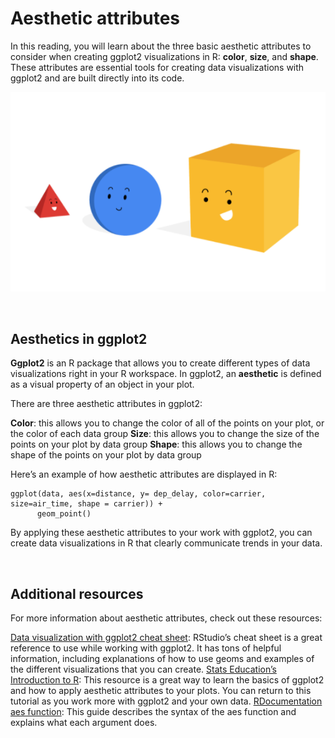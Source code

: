 # Aesthetic attributes

In this reading, you will learn about the three basic aesthetic attributes to consider when creating ggplot2 visualizations in R: **color**, **size**, and **shape**. These attributes are essential tools for creating data visualizations with ggplot2 and are built directly into its code.

![img](img/aes1.png)

&nbsp;

## Aesthetics in ggplot2

**Ggplot2** is an R package that allows you to create different types of data visualizations right in your R workspace. In ggplot2, an **aesthetic** is defined as a visual property of an object in your plot. 

There are three aesthetic attributes in ggplot2:

**Color**: this allows you to change the color of all of the points on your plot, or the color of each data group
**Size**: this allows you to change the size of the points on your plot by data group
**Shape**: this allows you to change the shape of the points on your plot by data group

Here’s an example of how aesthetic attributes are displayed in R:

```
ggplot(data, aes(x=distance, y= dep_delay, color=carrier, size=air_time, shape = carrier)) +
      geom_point()
```
By applying these aesthetic attributes to your work with ggplot2, you can create data visualizations in R that clearly communicate trends in your data. 

&nbsp;

## Additional resources
F​or more information about aesthetic attributes, check out these resources:

[Data visualization with ggplot2 cheat sheet](https://ggplot2.tidyverse.org/): RStudio’s cheat sheet is a great reference to use while working with ggplot2. It has tons of helpful information, including explanations of how to use geoms and examples of the different visualizations that you can create. 
[Stats Education’s Introduction to R](http://statseducation.com/Introduction-to-R/modules/graphics/aesthetics/): This resource is a great way to learn the basics of ggplot2 and how to apply aesthetic attributes to your plots. You can return to this tutorial as you work more with ggplot2 and your own data. 
[RDocumentation aes function](https://www.rdocumentation.org/packages/ggplot2/versions/3.3.3/topics/aes): This guide describes the syntax of the aes function and explains what each argument does. 
